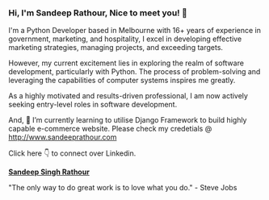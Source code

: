 ### Hi, I'm Sandeep Rathour, Nice to meet you! 👋
I'm a Python Developer based in Melbourne with 16+ years of experience in government, marketing, and hospitality, I excel in developing effective marketing strategies, managing projects, and exceeding targets.

However, my current excitement lies in exploring the realm of software development, particularly with Python. The process of problem-solving and leveraging the capabilities of computer systems inspires me greatly.

<div data-iframe-width="150" data-iframe-height="270" data-share-badge-id="d1701881-0cdc-4bb2-a89f-30651a7803f3" data-share-badge-host="https://www.credly.com"></div><script type="text/javascript" async src="//cdn.credly.com/assets/utilities/embed.js"></script>

As a highly motivated and results-driven professional, I am now actively seeking entry-level roles in software development.

And, 🌱 I’m currently learning to utilise Django Framework to build highly capable e-commerce website. Please check my credetials @ http://www.sandeeprathour.com 

Click here 👇 to connect over Linkedin.<div class="badge-base LI-profile-badge" data-locale="en_US" data-size="large" data-theme="dark" data-type="VERTICAL" data-vanity="sandeepsinghrathour" data-version="v1"><a class="badge-base__link LI-simple-link" href="https://au.linkedin.com/in/sandeepsinghrathour?trk=profile-badge"><b>Sandeep Singh Rathour</b></a></div>
              

"The only way to do great work is to love what you do." - Steve Jobs

              

<!--
**deep-rathour/deep-rathour** is a ✨ _special_ ✨ repository because its `README.md` (this file) appears on your GitHub profile.
<script src="https://platform.linkedin.com/badges/js/profile.js" async defer type="text/javascript"></script>


Here are some ideas to get you started:

- 🔭 I’m currently working on ...
- 🌱 I’m currently learning ...
- 👯 I’m looking to collaborate on ...
- 🤔 I’m looking for help with ...
- 💬 Ask me about ...

- 😄 Pronouns: ...
- ⚡ Fun fact: ...
-->
